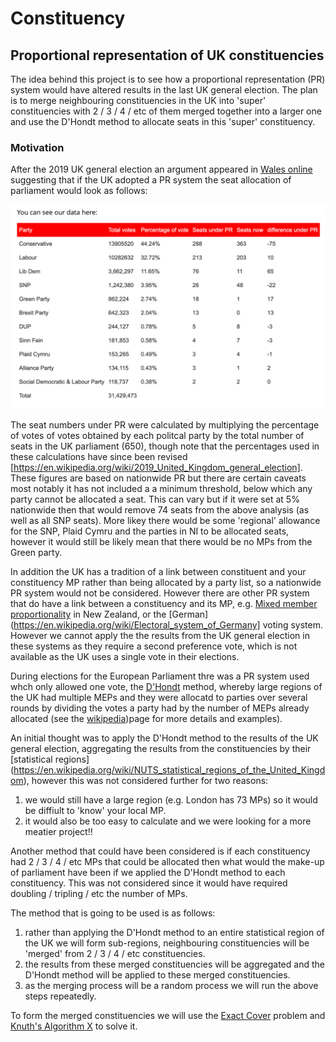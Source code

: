 # Constituency

## Proportional representation of UK constituencies

The idea behind this project is to see how a proportional representation (PR) system would have altered results in the last UK general election. The plan is to merge neighbouring constituencies in the UK into 'super' constituencies with 2 / 3 / 4 / etc of them merged together into a larger one and use the D'Hondt method to allocate seats in this 'super' constituency.

### Motivation
After the 2019 UK general election an argument appeared in [Wales online](https://www.walesonline.co.uk/news/politics/proportional-representation-general-election-votes-17414366?_ga=2.214928336.650232768.1586343291-62203819.1586343291) suggesting that if the UK adopted a PR system the seat allocation of parliament would look as follows:

![Seat numbers of FPTP against PR](seat_allocation.png)

The seat numbers under PR were calculated by multiplying the percentage of votes of votes obtained by each politcal party by the total number of seats in the UK parliament (650), though note that the percentages used in these calculations have since been revised [https://en.wikipedia.org/wiki/2019_United_Kingdom_general_election]. These figures are based on nationwide PR but there are certain caveats most notably it has not included a  a minimum threshold, below which any party cannot be allocated a seat. This can vary but if it were set at 5% nationwide then that would remove 74 seats from the above analysis (as well as all SNP seats). More likey there would be some 'regional' allowance for the SNP, Plaid Cymru and the parties in NI to be allocated seats, however it would still be likely mean that there would be no MPs from the Green party.

In addition the UK has a tradition of a link between constituent and your constituency MP rather than being allocated by a party list, so a nationwide PR system would not be considered. However there are other PR system that do have a link between a constituency and its MP, e.g. [Mixed member proportionality](https://en.wikipedia.org/wiki/Electoral_system_of_New_Zealand#MMP_in_New_Zealand) in New Zealand, or the [German](https://en.wikipedia.org/wiki/Electoral_system_of_Germany] voting system. However we cannot apply the the results from the UK general election in these systems as they require a second preference vote, which is not available as the UK uses a single vote in their elections.

During elections for the European Parliament thre was a PR system used whch only allowed one vote, the [D'Hondt](https://en.wikipedia.org/wiki/D%27Hondt_method) method, whereby large regions of the UK had multiple MEPs and they were allocatd to parties over several rounds by dividing the votes a party had by the number of MEPs already allocated (see the [wikipedia](https://en.wikipedia.org/wiki/D%27Hondt_method))page for more details and examples).

An initial thought was to apply the D'Hondt method to the results of the UK general election, aggregating the results from the constituencies by their [statistical regions] (https://en.wikipedia.org/wiki/NUTS_statistical_regions_of_the_United_Kingdom), however this was not considered further for two reasons:
1. we would still have a large region (e.g. London has 73 MPs) so it would be diffiult to 'know' your local MP.
1. it would also be too easy to calculate and we were looking for a more meatier project!!

Another method that could have been considered is if each constituency had 2 / 3 / 4 / etc MPs that could be allocated then what would the make-up of parliament have been if we applied the D'Hondt method to each constituency. This was not considered since it would have required doubling / tripling / etc the number of MPs.

The method that is going to be used is as follows:
1. rather than applying the D'Hondt method to an entire statistical region of the UK we will form sub-regions, neighbouring constituencies will be 'merged' from 2 / 3 / 4 / etc constituencies.
1. the results from these merged constituencies will be aggregated and the D'Hondt method will be applied to these merged constituencies.
1. as the merging process will be a random process we will run the above steps repeatedly.

To form the merged constituencies we will use the [Exact Cover](https://en.wikipedia.org/wiki/Exact_cover) problem and [Knuth's Algorithm X](https://en.wikipedia.org/wiki/Knuth%27s_Algorithm_X) to solve it.